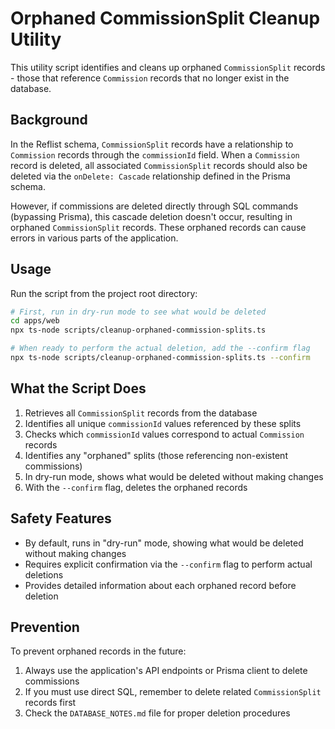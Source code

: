 # Orphaned CommissionSplit Cleanup Utility

This utility script identifies and cleans up orphaned `CommissionSplit` records - those that reference `Commission` records that no longer exist in the database.

## Background

In the Reflist schema, `CommissionSplit` records have a relationship to `Commission` records through the `commissionId` field. When a `Commission` record is deleted, all associated `CommissionSplit` records should also be deleted via the `onDelete: Cascade` relationship defined in the Prisma schema.

However, if commissions are deleted directly through SQL commands (bypassing Prisma), this cascade deletion doesn't occur, resulting in orphaned `CommissionSplit` records. These orphaned records can cause errors in various parts of the application.

## Usage

Run the script from the project root directory:

```bash
# First, run in dry-run mode to see what would be deleted
cd apps/web
npx ts-node scripts/cleanup-orphaned-commission-splits.ts

# When ready to perform the actual deletion, add the --confirm flag
npx ts-node scripts/cleanup-orphaned-commission-splits.ts --confirm
```

## What the Script Does

1. Retrieves all `CommissionSplit` records from the database
2. Identifies all unique `commissionId` values referenced by these splits
3. Checks which `commissionId` values correspond to actual `Commission` records
4. Identifies any "orphaned" splits (those referencing non-existent commissions)
5. In dry-run mode, shows what would be deleted without making changes
6. With the `--confirm` flag, deletes the orphaned records

## Safety Features

- By default, runs in "dry-run" mode, showing what would be deleted without making changes
- Requires explicit confirmation via the `--confirm` flag to perform actual deletions
- Provides detailed information about each orphaned record before deletion

## Prevention

To prevent orphaned records in the future:

1. Always use the application's API endpoints or Prisma client to delete commissions
2. If you must use direct SQL, remember to delete related `CommissionSplit` records first
3. Check the `DATABASE_NOTES.md` file for proper deletion procedures 